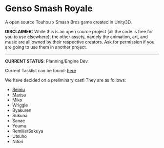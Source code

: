 # Genso Smash Royale

A open source Touhou x Smash Bros game created in Unity3D. 

**DISCLAIMER:** While this is an open source project (all the code is free for you to use elsewhere), the other assets, namely the animation, art, and music are all owned by their respective creators. Ask for permission if you are going to use them in another project.

-----
**CURRENT STATUS**: Planning/Engine Dev

Current Tasklist can be found: [here](https://docs.google.com/spreadsheets/d/1oKmk5Pt0sEq07N8LBrtpubHbIbrXA5xlrI05jgub4hE/edit?usp=sharing)

We have decided on a preliminary cast! They are as follows:

* [Reimu](https://github.com/james7132/GensoSmashRoyale/wiki/Reimu)
* [Marisa](https://github.com/james7132/GensoSmashRoyale/wiki/Marisa)
* Miko
* Wriggle
* Byakuren
* Sukuna
* Sanae
* Youmu
* Remilia/Sakuya
* Utsuho
* Nitori
